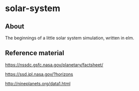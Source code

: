 # solar-system

## About

The beginnings of a little solar system simulation, written in elm.

## Reference material

https://nssdc.gsfc.nasa.gov/planetary/factsheet/

https://ssd.jpl.nasa.gov/?horizons

http://nineplanets.org/data1.html
